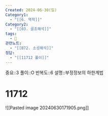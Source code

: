 ```yaml
---
Created: 2024-06-30(일)
Category1:
  - "[[6. 역학]]"
Category2:
  - "[[03. 골조해석]]"
tags:
  - 🧮
관련노트:
  - "[[B72. 소성해석]]"
정답:
  - "[[11712 풀이]]"
---
```

중요::3
풀이::O
반복도::6
설명::부정정보의 하한계법
#  11712

![[Pasted image 20240630171905.png]]